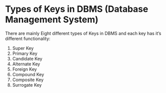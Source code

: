 # Types of Keys in DBMS (Database Management System)

There are mainly Eight different types of Keys in DBMS and each key has it’s different functionality:

1. Super Key
2. Primary Key
3. Candidate Key
4. Alternate Key
5. Foreign Key
6. Compound Key
7. Composite Key
8. Surrogate Key
